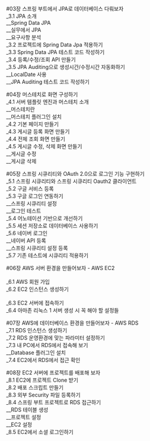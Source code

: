 #03장 스프링 부트에서 JPA로 데이터베이스 다뤄보자 <br>
_3.1 JPA 소개 <br>
__Spring Data JPA <br>
__실무에서 JPA <br>
__요구사항 분석 <br>
_3.2 프로젝트에 Spring Data Jpa 적용하기 <br>
_3.3 Spring Data JPA 테스트 코드 작성하기 <br>
_3.4 등록/수정/조회 API 만들기 <br>
_3.5 JPA Auditing으로 생성시간/수정시간 자동화하기 <br>
__LocalDate 사용 <br>
__JPA Auditing 테스트 코드 작성하기 <br>

#04장 머스테치로 화면 구성하기 <br>
_4.1 서버 템플릿 엔진과 머스테치 소개 <br>
__머스테치란 <br>
__머스테치 플러그인 설치 <br>
_4.2 기본 페이지 만들기 <br>
_4.3 게시글 등록 화면 만들기 <br>
_4.4 전체 조회 화면 만들기 <br>
_4.5 게시글 수정, 삭제 화면 만들기 <br>
__게시글 수정 <br>
__게시글 삭제 <br>

#05장 스프링 시큐리티와 OAuth 2.0으로 로그인 기능 구현하기 <br>
_5.1 스프링 시큐리티와 스프링 시큐리티 Oauth2 클라이언트 <br>
_5.2 구글 서비스 등록 <br>
_5.3 구글 로그인 연동하기 <br>
__스프링 시큐리티 설정 <br>
__로그인 테스트 <br>
_5.4 어노테이션 기반으로 개선하기 <br>
_5.5 세션 저장소로 데이터베이스 사용하기 <br>
_5.6 네이버 로그인 <br>
__네이버 API 등록 <br>
__스프링 시큐리티 설정 등록 <br>
_5.7 기존 테스트에 시큐리티 적용하기 <br>

#06장 AWS 서버 환경을 만들어보자 - AWS EC2  <br> <br>
_6.1 AWS 회원 가입 <br>
_6.2 EC2 인스턴스 생성하기 <br> <br>
_6.3 EC2 서버에 접속하기 <br>
_6.4 아마존 리눅스 1 서버 생성 시 꼭 해야 할 설정들 <br>

#07장 AWS에 데이터베이스 환경을 만들어보자 - AWS RDS <br>
_7.1 RDS 인스턴스 생성하기 <br>
_7.2 RDS 운영환경에 맞는 파라미터 설정하기 <br>
_7.3 내 PC에서 RDS에서 접속해 보기 <br>
__Database 플러그인 설치 <br>
_7.4 EC2에서 RDS에서 접근 확인 <br>
 
#08장 EC2 서버에 프로젝트를 배포해 보자 <br>
_8.1 EC2에 프로젝트 Clone 받기 <br>
_8.2 배포 스크립트 만들기 <br>
_8.3 외부 Security 파일 등록하기 <br>
_8.4 스프링 부트 프로젝트로 RDS 접근하기 <br>
__RDS 테이블 생성 <br>
__프로젝트 설정 <br>
__EC2 설정 <br>
_8.5 EC2에서 소셜 로그인하기 <br>
